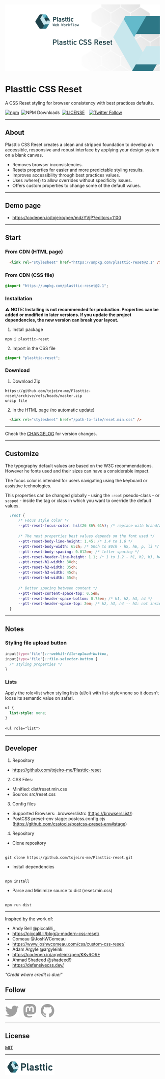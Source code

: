[![Plasttic](./.github/assets/repo-banner-1400w-reset.png)](https://plasttic.dev)

# Plasttic CSS Reset

A CSS Reset styling for browser consistency with best practices defaults.

[![npm](https://img.shields.io/npm/v/plasttic-reset.svg?style=flat&colorA=18181B&colorB=2D7786)](https://www.npmjs.com/package/plasttic-reset)&ensp;![NPM Downloads](https://img.shields.io/npm/dt/plasttic-reset.svg?style=flat&colorA=18181B&colorB=2D7786)&ensp;[![LICENSE](https://img.shields.io/badge/license-MIT-lightgrey.svg?style=flat&colorA=18181B&colorB=2D7786)](https://github.com/tojeiro-me/Plasttic-reset/blob/master/LICENSE)&emsp;[![Twitter Follow](https://img.shields.io/twitter/follow/tojeiro_me?style=social)](https://twitter.com/tojeiro_me)

---

## About

Plasttic CSS Reset creates a clean and stripped foundation to develop an accessible, responsive and robust interface by applying your design system on a blank canvas.

- Removes browser inconsistencies.
- Resets properties for easier and more predictable styling results.
- Improves accessibility through best practices values.
- Uses :where() to allow overrides without specificity issues.
- Offers custom properties to change some of the default values.

---

## Demo page

- https://codepen.io/tojeiro/pen/mdzYVjP?editors=1100

---

## Start

### From CDN (HTML page)

```HTML
  <link rel="stylesheet" href="https://unpkg.com/plasttic-reset@2.1" />
```

### From CDN (CSS file)

```CSS
@import "https://unpkg.com/plasttic-reset@2.1";
```

### Installation

:warning: **NOTE: Installing is not recommended for production. Properties can be added or modified in later versions. If you update the project dependencies, the new version can break your layout.**

1. Install package

```
npm i plasttic-reset
```

2. Import in the CSS file

```CSS
@import "plasttic-reset";
```

### Download

1. Download Zip

```
https://github.com/tojeiro-me/Plasttic-reset/archive/refs/heads/master.zip
unzip file
```

2. In the HTML page (no automatic update)

```HTML
  <link rel="stylesheet" href="/path-to-file/reset.min.css" />
```

---

Check the [CHANGELOG](CHANGELOG.md) for version changes.

---

## Customize

The typography default values are based on the W3C recommendations. However he fonts used and their sizes can have a considerable impact.

The focus color is intended for users navigating using the keyboard or assistive technologies.

This properties can be changed globally - using the `:root` pseudo-class - or `scoped` - inside the tag or class in which you want to override the default values.

```CSS
  :root {
      /* Focus style color */
      --ptt-reset-focus-color: hsl(26 86% 61%); /* replace with brand/accent color, ... */

      /* The next properties best values depends on the font used */
      --ptt-reset-body-line-height: 1.45; /* 1.4 to 1.6 */
      --ptt-reset-body-width: 65ch; /* 50ch to 80ch - h5, h6, p, li */
      --ptt-reset-body-spacing: 0.012em; /* letter spacing */
      --ptt-reset-header-line-height: 1.1; /* 1 to 1.2 - h1, h2, h3, h4 */
      --ptt-reset-h1-width: 30ch;
      --ptt-reset-h2-width: 35ch;
      --ptt-reset-h3-width: 45ch;
      --ptt-reset-h4-width: 55ch;

      /* Better spacing between content */
      --ptt-reset-content-space-top: 0.5em;
      --ptt-reset-header-space-bottom: 0.75em; /* h1, h2, h3, h4 */
      --ptt-reset-header-space-top: 2em; /* h2, h3, h4 -- h1: not inside header with role=banner */
  }
```

---

## Notes

### Styling file upload button

```CSS
input[type='file']::-webkit-file-upload-button,
input[type='file']::file-selector-button {
  /* styling properties */
}
```

### Lists

Apply the role=list when styling lists (ul/ol) with list-style=none so it doesn't loose its semantic value on safari.

```CSS
ul {
  list-style: none;
}

<ul role="list">
```

---

## Developer

1. Repository

- https://github.com/tojeiro-me/Plasttic-reset

2. CSS Files:

- Minified: dist/reset.min.css
- Source: src/reset.css

3. Config files

- Supported Browsers: .browserslistrc (https://browsersl.ist/)
- PostCSS preset-env stage: postcss.config.cjs (https://github.com/csstools/postcss-preset-env#stage)

4. Repository

- Clone repository

```

git clone https://github.com/tojeiro-me/Plasttic-reset.git

```

- Install dependencies

```

npm install

```

- Parse and Minimize source to dist (reset.min.css)

```

npm run dist

```

---

Inspired by the work of:

- Andy Bell @piccalilli\_
- https://piccalil.li/blog/a-modern-css-reset/
- Comeau @JoshWComeau
- https://www.joshwcomeau.com/css/custom-css-reset/
- Adam Argyle @argyleink
- https://codepen.io/argyleink/pen/KKvRORE
- Ahmad Shadeed @shadeed9
- https://defensivecss.dev/

_"Credit where credit is due!"_

## Follow

---

[![Twitter](./.github/assets/twitter.svg)](https://twitter.com/tojeiro_me)&emsp;[![Mastodon](./.github/assets/mastodon.svg)](https://mastodon.social/@tojeiro_me)&emsp;[![Github](./.github/assets/github.svg)](https://github.com/tojeiro_me)

---

## License

[MIT](./LICENSE)

---

[![Plasttic](./.github/assets/repo-badge-50h.png)](https://github.com/tojeiro-me/Plasttic)

```

```
